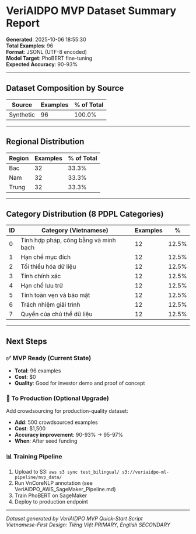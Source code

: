 # VeriAIDPO MVP Dataset Summary Report

**Generated**: 2025-10-06 18:55:30  
**Total Examples**: 96  
**Format**: JSONL (UTF-8 encoded)  
**Model Target**: PhoBERT fine-tuning  
**Expected Accuracy**: 90-93%

---

## Dataset Composition by Source

| Source | Examples | % of Total |
|--------|----------|------------|
| Synthetic | 96 | 100.0% |

---

## Regional Distribution

| Region | Examples | % of Total |
|--------|----------|------------|
| Bac | 32 | 33.3% |
| Nam | 32 | 33.3% |
| Trung | 32 | 33.3% |

---

## Category Distribution (8 PDPL Categories)

| ID | Category (Vietnamese) | Examples | % |
|----|----------------------|----------|----|
| 0 | Tính hợp pháp, công bằng và minh bạch | 12 | 12.5% |
| 1 | Hạn chế mục đích | 12 | 12.5% |
| 2 | Tối thiểu hóa dữ liệu | 12 | 12.5% |
| 3 | Tính chính xác | 12 | 12.5% |
| 4 | Hạn chế lưu trữ | 12 | 12.5% |
| 5 | Tính toàn vẹn và bảo mật | 12 | 12.5% |
| 6 | Trách nhiệm giải trình | 12 | 12.5% |
| 7 | Quyền của chủ thể dữ liệu | 12 | 12.5% |


---

## Next Steps

### ✅ MVP Ready (Current State)
- **Total**: 96 examples
- **Cost**: $0
- **Quality**: Good for investor demo and proof of concept

### 🚀 To Production (Optional Upgrade)
Add crowdsourcing for production-quality dataset:
- **Add**: 500 crowdsourced examples
- **Cost**: $1,500
- **Accuracy improvement**: 90-93% → 95-97%
- **When**: After seed funding

### 📊 Training Pipeline
1. Upload to S3: `aws s3 sync test_bilingual/ s3://veriaidpo-ml-pipeline/mvp_data/`
2. Run VnCoreNLP annotation (see VeriAIDPO_AWS_SageMaker_Pipeline.md)
3. Train PhoBERT on SageMaker
4. Deploy to production endpoint

---

*Dataset generated by VeriAIDPO MVP Quick-Start Script*  
*Vietnamese-First Design: Tiếng Việt PRIMARY, English SECONDARY*
